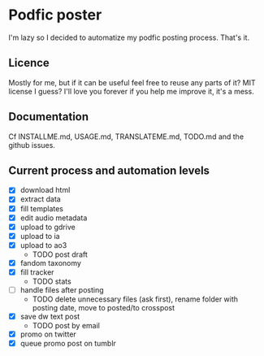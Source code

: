 # Podfic poster

I'm lazy so I decided to automatize my podfic posting process. That's it.

## Licence

Mostly for me, but if it can be useful feel free to reuse any parts of it? MIT license I guess? I'll love you forever if you help me improve it, it's a mess.

## Documentation

Cf INSTALLME.md, USAGE.md, TRANSLATEME.md, TODO.md and the github issues.

## Current process and automation levels

- [x] download html
- [x] extract data
- [x] fill templates
- [x] edit audio metadata
- [x] upload to gdrive
- [x] upload to ia
- [x] upload to ao3
    - TODO post draft
- [x] fandom taxonomy
- [x] fill tracker
    - TODO stats
- [ ] handle files after posting
    - TODO delete unnecessary files (ask first), rename folder with posting date, move to posted/to crosspost
- [x] save dw text post
    - TODO post by email
- [x] promo on twitter
- [x] queue promo post on tumblr
